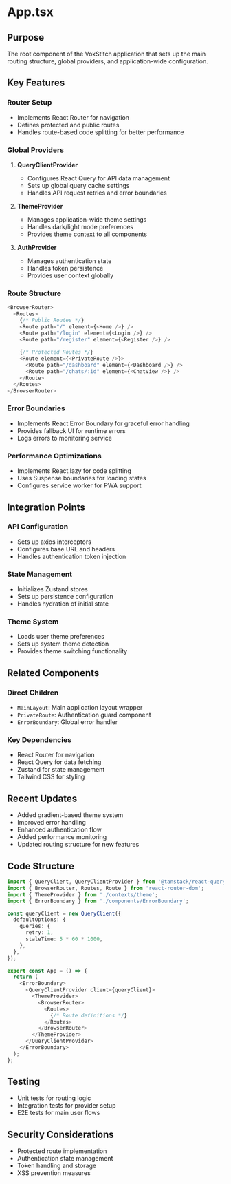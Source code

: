 # App.tsx

## Purpose
The root component of the VoxStitch application that sets up the main routing structure, global providers, and application-wide configuration.

## Key Features

### Router Setup
- Implements React Router for navigation
- Defines protected and public routes
- Handles route-based code splitting for better performance

### Global Providers
1. **QueryClientProvider**
   - Configures React Query for API data management
   - Sets up global query cache settings
   - Handles API request retries and error boundaries

2. **ThemeProvider**
   - Manages application-wide theme settings
   - Handles dark/light mode preferences
   - Provides theme context to all components

3. **AuthProvider**
   - Manages authentication state
   - Handles token persistence
   - Provides user context globally

### Route Structure
```typescript
<BrowserRouter>
  <Routes>
    {/* Public Routes */}
    <Route path="/" element={<Home />} />
    <Route path="/login" element={<Login />} />
    <Route path="/register" element={<Register />} />
    
    {/* Protected Routes */}
    <Route element={<PrivateRoute />}>
      <Route path="/dashboard" element={<Dashboard />} />
      <Route path="/chats/:id" element={<ChatView />} />
    </Route>
  </Routes>
</BrowserRouter>
```

### Error Boundaries
- Implements React Error Boundary for graceful error handling
- Provides fallback UI for runtime errors
- Logs errors to monitoring service

### Performance Optimizations
- Implements React.lazy for code splitting
- Uses Suspense boundaries for loading states
- Configures service worker for PWA support

## Integration Points

### API Configuration
- Sets up axios interceptors
- Configures base URL and headers
- Handles authentication token injection

### State Management
- Initializes Zustand stores
- Sets up persistence configuration
- Handles hydration of initial state

### Theme System
- Loads user theme preferences
- Sets up system theme detection
- Provides theme switching functionality

## Related Components

### Direct Children
- `MainLayout`: Main application layout wrapper
- `PrivateRoute`: Authentication guard component
- `ErrorBoundary`: Global error handler

### Key Dependencies
- React Router for navigation
- React Query for data fetching
- Zustand for state management
- Tailwind CSS for styling

## Recent Updates
- Added gradient-based theme system
- Improved error handling
- Enhanced authentication flow
- Added performance monitoring
- Updated routing structure for new features

## Code Structure
```typescript
import { QueryClient, QueryClientProvider } from '@tanstack/react-query';
import { BrowserRouter, Routes, Route } from 'react-router-dom';
import { ThemeProvider } from './contexts/theme';
import { ErrorBoundary } from './components/ErrorBoundary';

const queryClient = new QueryClient({
  defaultOptions: {
    queries: {
      retry: 1,
      staleTime: 5 * 60 * 1000,
    },
  },
});

export const App = () => {
  return (
    <ErrorBoundary>
      <QueryClientProvider client={queryClient}>
        <ThemeProvider>
          <BrowserRouter>
            <Routes>
              {/* Route definitions */}
            </Routes>
          </BrowserRouter>
        </ThemeProvider>
      </QueryClientProvider>
    </ErrorBoundary>
  );
};
```

## Testing
- Unit tests for routing logic
- Integration tests for provider setup
- E2E tests for main user flows

## Security Considerations
- Protected route implementation
- Authentication state management
- Token handling and storage
- XSS prevention measures
